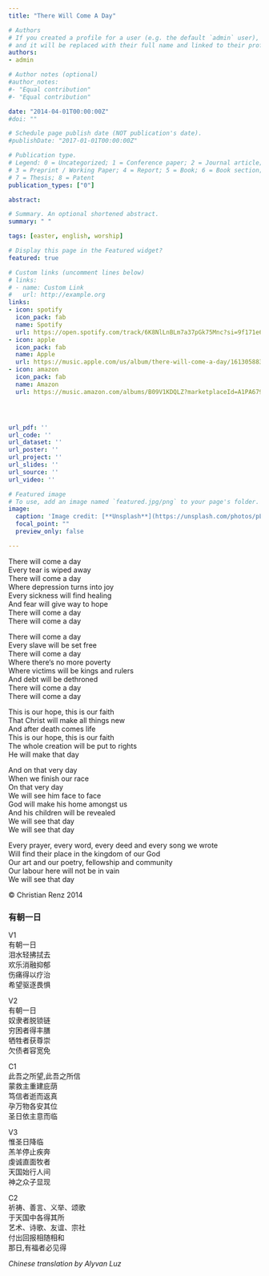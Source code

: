 ```yaml
---  
title: "There Will Come A Day"

# Authors
# If you created a profile for a user (e.g. the default `admin` user), write the username (folder name) here 
# and it will be replaced with their full name and linked to their profile.
authors:
- admin

# Author notes (optional)
#author_notes:
#- "Equal contribution"
#- "Equal contribution"

date: "2014-04-01T00:00:00Z"
#doi: ""

# Schedule page publish date (NOT publication's date).
#publishDate: "2017-01-01T00:00:00Z"

# Publication type.
# Legend: 0 = Uncategorized; 1 = Conference paper; 2 = Journal article;
# 3 = Preprint / Working Paper; 4 = Report; 5 = Book; 6 = Book section;
# 7 = Thesis; 8 = Patent
publication_types: ["0"]

abstract: 

# Summary. An optional shortened abstract.
summary: " "

tags: [easter, english, worship]

# Display this page in the Featured widget?
featured: true

# Custom links (uncomment lines below)
# links:
# - name: Custom Link
#   url: http://example.org
links:
- icon: spotify
  icon_pack: fab
  name: Spotify
  url: https://open.spotify.com/track/6K8NlLnBLm7a37pGk75Mnc?si=9f171e603c784ec6
- icon: apple
  icon_pack: fab
  name: Apple
  url: https://music.apple.com/us/album/there-will-come-a-day/1613058837?i=1613058839
- icon: amazon
  icon_pack: fab
  name: Amazon
  url: https://music.amazon.com/albums/B09V1KDQLZ?marketplaceId=A1PA6795UKMFR9&musicTerritory=DE&ref=dm_sh_hM7MPaiOsQE24ENM7XvYKGIcO&trackAsin=B09V1LK23V




url_pdf: ''
url_code: ''
url_dataset: ''
url_poster: ''
url_project: ''
url_slides: ''
url_source: ''
url_video: ''

# Featured image
# To use, add an image named `featured.jpg/png` to your page's folder. 
image:
  caption: 'Image credit: [**Unsplash**](https://unsplash.com/photos/pLCdAaMFLTE)'
  focal_point: ""
  preview_only: false

---
```


There will come a day  
Every tear is wiped away  
There will come a day  
Where depression turns into joy  
Every sickness will find healing  
And fear will give way to hope  
There will come a day  
There will come a day  

There will come a day  
Every slave will be set free  
There will come a day  
Where there‘s no more poverty  
Where victims will be kings and rulers  
And debt will be dethroned  
There will come a day  
There will come a day  

This is our hope, this is our faith  
That Christ will make all things new  
And after death comes life  
This is our hope, this is our faith  
The whole creation will be put to rights  
He will make that day  

And on that very day  
When we finish our race  
On that very day  
We will see him face to face  
God will make his home amongst us  
And his children will be revealed  
We will see that day  
We will see that day  

Every prayer, every word, every deed and every song we wrote  
Will find their place in the kingdom of our God  
Our art and our poetry, fellowship and community  
Our labour here will not be in vain  
We will see that day  

© Christian Renz 2014

### 有朝一日  

V1  
有朝一日  
泪水轻拂拭去  
欢乐消融抑郁  
伤痛得以疗治  
希望驱逐畏惧  

V2  
有朝一日  
奴隶者脱锁链  
穷困者得丰膳  
牺牲者获尊崇  
欠债者容宽免  

C1  
此吾之所望,此吾之所信  
蒙救主重建庇荫  
笃信者逝而返真  
孕万物各安其位  
圣日依主意而临  

V3  
惟圣日降临  
羔羊停止疾奔  
虔诚直面牧者  
天国始行人间  
神之众子显现  

C2  
祈祷、善言、义举、颂歌  
于天国中各得其所  
艺术、诗歌、友谊、宗社  
付出回报相随相和  
那日,有福者必见得  

_Chinese translation by Alyvan Luz_